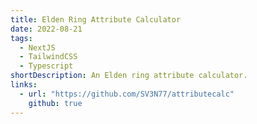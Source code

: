 ```yaml
---
title: Elden Ring Attribute Calculator
date: 2022-08-21
tags:
  - NextJS
  - TailwindCSS
  - Typescript
shortDescription: An Elden ring attribute calculator.
links:
  - url: "https://github.com/SV3N77/attributecalc"
    github: true
---
```

